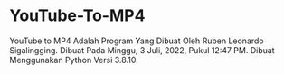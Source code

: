 # YouTube-To-MP4
YouTube to MP4 Adalah Program Yang Dibuat Oleh Ruben Leonardo Sigalingging. Dibuat Pada Minggu, 3 Juli, 2022, Pukul 12:47 PM. Dibuat Menggunakan Python Versi 3.8.10.
